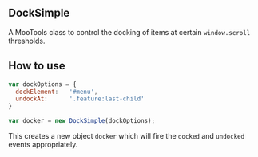 ## DockSimple

A MooTools class to control the docking of items at certain `window.scroll` thresholds.

## How to use

```javascript
var dockOptions = {
  dockElement:   '#menu',
  undockAt:      '.feature:last-child'
}

var docker = new DockSimple(dockOptions);
```

This creates a new object `docker` which will fire the `docked` and `undocked`
events appropriately.


